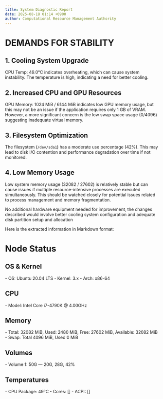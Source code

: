 ```yaml
---
title: System Diagnostic Report
date: 2025-08-18 01:14 +0900
author: Computational Resource Management Authority
---
```

# DEMANDS FOR STABILITY

## 1. Cooling System Upgrade
CPU Temp: 49.0°C indicates overheating, which can cause system instability. The temperature is high, indicating a need for better cooling.

## 2. Increased CPU and GPU Resources
GPU Memory: 1024 MiB / 6144 MiB indicates low GPU memory usage, but this may not be an issue if the application requires only 1 GB of VRAM. However, a more significant concern is the low swap space usage (0/4096) suggesting inadequate virtual memory.

## 3. Filesystem Optimization
The filesystem (`/dev/sda1`) has a moderate use percentage (42%). This may lead to disk I/O contention and performance degradation over time if not monitored.

## 4. Low Memory Usage
Low system memory usage (32082 / 27602) is relatively stable but can cause issues if multiple resource-intensive processes are executed simultaneously. This should be watched closely for potential issues related to process management and memory fragmentation.

No additional hardware equipment needed for improvement, the changes described would involve better cooling system configuration and adequate disk partition setup and allocation

Here is the extracted information in Markdown format:

# Node Status

## OS & Kernel
\- OS: Ubuntu 20.04 LTS
\- Kernel: 3.x
\- Arch: x86-64

## CPU
\- Model: Intel Core i7-4790K @ 4.00GHz

## Memory
\- Total: 32082 MiB, Used: 2480 MiB, Free: 27602 MiB, Available: 32082 MiB
\- Swap: Total 4096 MiB, Used 0 MiB

## Volumes
\- Volume 1: 50G — 20G, 28G, 42%

## Temperatures
\- CPU Package: 49°C
\- Cores: []
\- ACPI: []
